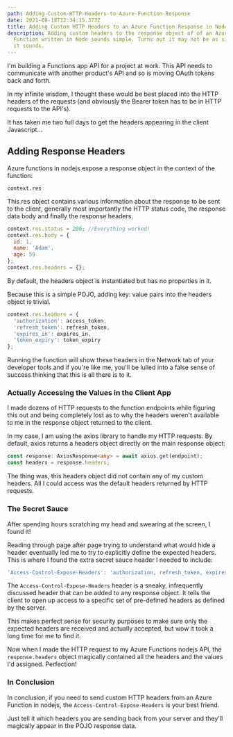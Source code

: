 ```yaml
---
path: Adding-Custom-HTTP-Headers-to-Azure-Function-Response
date: 2021-08-18T12:34:15.373Z
title: Adding Custom HTTP Headers to an Azure Function Response in Nodejs
description: Adding custom headers to the response object of of an Azure
  Function written in Node sounds simple. Turns out it may not be as simple as
  it sounds.
---
```

I'm building a Functions app API for a project at work. This API needs to communicate with another product's API and so is moving OAuth tokens back and forth. 

In my infinite wisdom, I thought these would be best placed into the HTTP headers of the requests (and obviously the Bearer token has to be in HTTP requests to the API's).

It has taken me two full days to get the headers appearing in the client Javascript...

## Adding Response Headers

Azure functions in nodejs expose a response object in the context of the function:

`context.res`

This res object contains various information about the response to be sent to the client, generally most importantly the HTTP status code, the response data body and finally the response headers.

```javascript
context.res.status = 200; //Everything worked!
context.res.body = {
  id: 1,
  name: 'Adam',
  age: 59
};
context.res.headers = {};
```

By default, the headers object is instantiated but has no properties in it.

Because this is a simple POJO, adding key: value pairs into the headers object is trivial.

```javascript
context.res.headers = {
  'authorization': access_token,
  'refresh_token': refresh_token,
  'expires_in': expires_in,
  'token_expiry': token_expiry
};
```

Running the function will show these headers in the Network tab of your developer tools and if you're like me, you'll be lulled into a false sense of success thinking that this is all there is to it.

### Actually Accessing the Values in the Client App

I made dozens of HTTP requests to the function endpoints while figuring this out and being completely lost as to why the headers weren't available to me in the response object returned to the client.

In my case, I am using the axios library to handle my HTTP requests. By default, axios returns a headers object directly on the main response object:

```typescript
const response: AxiosResponse<any> = await axios.get(endpoint);
const headers = response.headers;
```

The thing was, this headers object did not contain any of my custom headers. All I could access was the default headers returned by HTTP requests.

### The Secret Sauce

After spending hours scratching my head and swearing at the screen, I found it! 

Reading through page after page trying to understand what would hide a header eventually led me to try to explicitly define the expected headers. This is where I found the extra secret sauce header I needed to include:

```javascript
'Access-Control-Expose-Headers': 'authorization, refresh_token, expires_in, token_expiry',
```

The `Access-Control-Expose-Headers` header is a sneaky, infrequently discussed header that can be added to any response object. It tells the client to open up access to a specific set of pre-defined headers as defined by the server. 

This makes perfect sense for security purposes to make sure only the expected headers are received and actually accepted, but wow it took a long time for me to find it.

Now when I made the HTTP request to my Azure Functions nodejs API, the `response.headers` object magically contained all the headers and the values I'd assigned. Perfection!

### In Conclusion

In conclusion, if you need to send custom HTTP headers from an Azure Function in nodejs, the `Access-Control-Expose-Headers` is your best friend.

Just tell it which headers you are sending back from your server and they'll magically appear in the POJO response data.